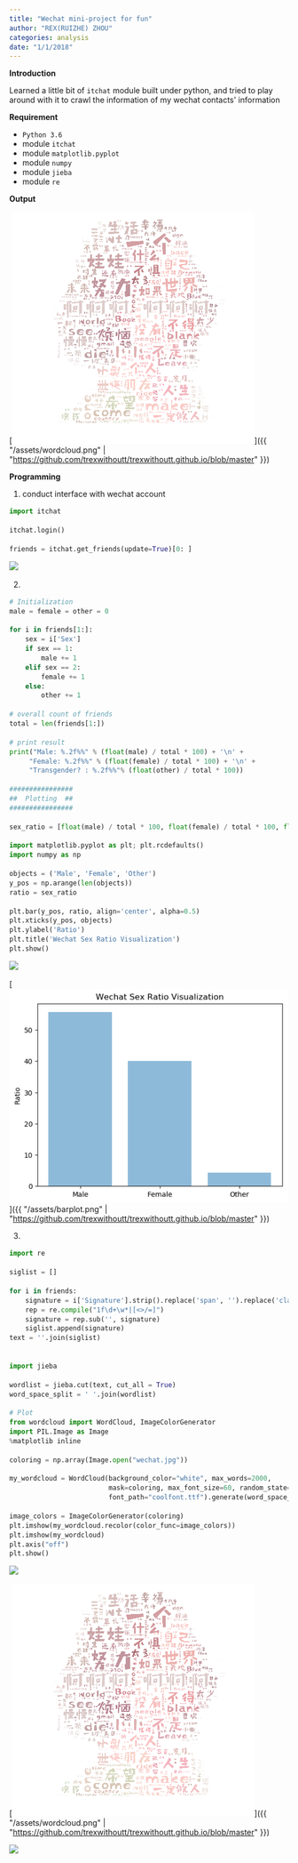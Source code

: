 ```yaml
---
title: "Wechat mini-project for fun"
author: "REX(RUIZHE) ZHOU"
categories: analysis
date: "1/1/2018"
---
```


**Introduction**

Learned a little bit of `itchat` module built under python, and tried to play around with it to crawl the information of my
wechat contacts' information

**Requirement**

- `Python 3.6`
- module `itchat`
- module `matplotlib.pyplot`
- module `numpy`
- module `jieba`
- module `re`

**Output**

[<img src="/assets/wordcloud.png" class="fit image">]({{ "/assets/wordcloud.png" | "https://github.com/trexwithoutt/trexwithoutt.github.io/blob/master" }})


**Programming**

1. conduct interface with wechat account

```python
import itchat

itchat.login()

friends = itchat.get_friends(update=True)[0: ]
```

<img src="/assets/sec1.png" class="fit image">

2. 

```python
# Initialization
male = female = other = 0

for i in friends[1:]:
    sex = i['Sex']
    if sex == 1:
        male += 1
    elif sex == 2:
        female += 1
    else:
        other += 1

# overall count of friends
total = len(friends[1:])

# print result
print("Male: %.2f%%" % (float(male) / total * 100) + '\n' +
     "Female: %.2f%%" % (float(female) / total * 100) + '\n' +
     "Transgender? : %.2f%%"% (float(other) / total * 100)) 

################
##  Plotting  ##
################

sex_ratio = [float(male) / total * 100, float(female) / total * 100, float(other) / total * 100]

import matplotlib.pyplot as plt; plt.rcdefaults()
import numpy as np

objects = ('Male', 'Female', 'Other')
y_pos = np.arange(len(objects))
ratio = sex_ratio
 
plt.bar(y_pos, ratio, align='center', alpha=0.5)
plt.xticks(y_pos, objects)
plt.ylabel('Ratio')
plt.title('Wechat Sex Ratio Visualization')
plt.show()

```
<img src="/assets/ratio.png" class="fit image">

[<img src="/assets/barplot.png" class="fit image">]({{ "/assets/barplot.png" | "https://github.com/trexwithoutt/trexwithoutt.github.io/blob/master" }})



3. 

```python
import re

siglist = []

for i in friends:
    signature = i['Signature'].strip().replace('span', '').replace('class', '').replace('emoji', '')
    rep = re.compile("1f\d+\w*|[<>/=]")
    signature = rep.sub('', signature)
    siglist.append(signature)
text = ''.join(siglist)


import jieba

wordlist = jieba.cut(text, cut_all = True)
word_space_split = ' '.join(wordlist)

# Plot
from wordcloud import WordCloud, ImageColorGenerator
import PIL.Image as Image
%matplotlib inline

coloring = np.array(Image.open("wechat.jpg"))

my_wordcloud = WordCloud(background_color="white", max_words=2000,
                         mask=coloring, max_font_size=60, random_state=42, scale=3,
                         font_path="coolfont.ttf").generate(word_space_split)

image_colors = ImageColorGenerator(coloring)
plt.imshow(my_wordcloud.recolor(color_func=image_colors))
plt.imshow(my_wordcloud)
plt.axis("off")
plt.show()
```
<img src="/assets/sec2.png" class="fit image">

[<img src="/assets/wordcloud.png" class="fit image">]({{ "/assets/wordcloud.png" | "https://github.com/trexwithoutt/trexwithoutt.github.io/blob/master" }})

<img src="/assets/logout.png" class="fit image">

